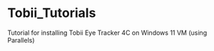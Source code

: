 # Tobii_Tutorials
Tutorial for installing Tobii Eye Tracker 4C on Windows 11 VM (using Parallels)  
